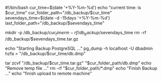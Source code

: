 #!/bin/bash
cur_time=$(date '+%Y-%m-%d')
echo "current time: is $cur_time"
cur_folder_path="/db_backup/$cur_time"
sevendays_time=$(date -d -15days '+%Y-%m-%d')
last_folder_path="/db_backup/$sevendays_time"

mkdir -p /db_backup/$cur_time
rm -rf /db_backup/$sevendays_time
rm -rf /db_backup/$sevendays_time.tar.gz

echo "Starting Backup PostgreSQL ..."
pg_dump  -h localhost -U dbadmin hzfa   > "/db_backup/$cur_time/db.dmp"

tar zcvf "/db_backup/$cur_time.tar.gz" "$cur_folder_path/db.dmp"
echo "Remove temp file ..."
rm -rf "$cur_folder_path/*.dmp"
echo "Finish Backup ..."
echo "finish upload to remote machine"